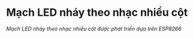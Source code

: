 # Mạch LED nháy theo nhạc nhiều cột
*Mạch LED nháy theo nhạc nhiều cột được phát triển dựa trên ESP8266*
